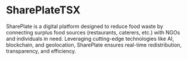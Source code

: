 # SharePlateTSX
SharePlate is a digital platform designed to reduce food waste by connecting surplus food sources (restaurants, caterers, etc.) with NGOs and individuals in need. Leveraging cutting-edge technologies like AI, blockchain, and geolocation, SharePlate ensures real-time redistribution, transparency, and efficiency.
